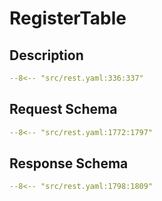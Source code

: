 # RegisterTable

## Description

```yaml
--8<-- "src/rest.yaml:336:337"
```

## Request Schema

```yaml
--8<-- "src/rest.yaml:1772:1797"
```
## Response Schema

```yaml
--8<-- "src/rest.yaml:1798:1809"
```